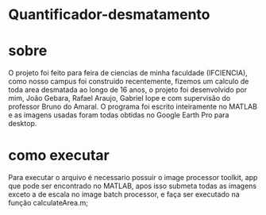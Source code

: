 # Quantificador-desmatamento

# sobre
O projeto foi feito para feira de ciencias de minha faculdade (IFCIENCIA), como nosso campus foi construido recentemente, fizemos um calculo de toda area desmatada ao longo de 16 anos, o projeto foi desenvolvido por mim, João Gebara, Rafael Araujo, Gabriel Iope e com supervisão do professor Bruno do Amaral. O programa foi escrito inteiramente no MATLAB e as imagens usadas foram todas obtidas no Google Earth Pro para desktop.

# como executar
Para executar o arquivo é necessario possuir o image processor toolkit, app que pode ser encontrado no MATLAB, apos isso submeta todas as imagens exceto a de escala
no image batch processor, e faça ser executado na função calculateArea.m;
